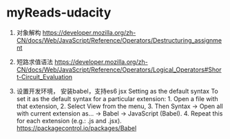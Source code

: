 # myReads-udacity
1. 对象解构
https://developer.mozilla.org/zh-CN/docs/Web/JavaScript/Reference/Operators/Destructuring_assignment

2. 短路求值语法
https://developer.mozilla.org/zh-CN/docs/Web/JavaScript/Reference/Operators/Logical_Operators#Short-Circuit_Evaluation

3. 设置开发环境， 安装babel，支持es6 jsx
Setting as the default syntax
To set it as the default syntax for a particular extension: 1. Open a file with that extension, 2. Select View from the menu, 3. Then Syntax -> Open all with current extension as... -> Babel -> JavaScript (Babel). 4. Repeat this for each extension (e.g.: .js and .jsx).
https://packagecontrol.io/packages/Babel